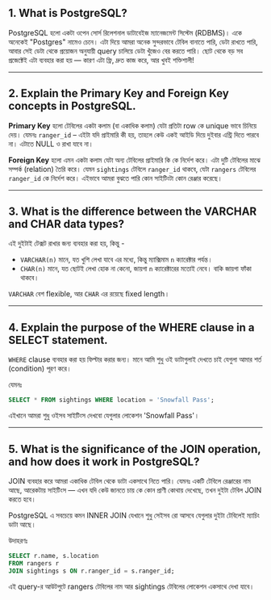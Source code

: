## 1. What is PostgreSQL?

PostgreSQL হলো একটা ওপেন সোর্স রিলেশনাল ডাটাবেইজ ম্যানেজমেন্ট সিস্টেম (RDBMS)। একে অনেকেই "Postgres" নামেও চেনে। এটা দিয়ে আমরা অনেক সুন্দরভাবে টেবিল বানাতে পারি, ডেটা রাখতে পারি, আবার সেই ডেটা থেকে প্রয়োজন অনুযায়ী query চালিয়ে ডেটা খুঁজেও বের করতে পারি। ছোট থেকে বড় সব প্রজেক্টেই এটা ব্যবহার করা হয় — কারণ এটা ফ্রি, দ্রুত কাজ করে, আর খুবই শক্তিশালী!

---

## 2. Explain the Primary Key and Foreign Key concepts in PostgreSQL.

**Primary Key** হলো টেবিলের একটা কলাম (বা একাধিক কলাম) যেটা প্রতিটা row কে unique ভাবে চিনিয়ে দেয়। যেমনঃ `ranger_id` – এইটা যদি প্রাইমারি কী হয়, তাহলে কেউ একই আইডি দিয়ে দুইবার এন্ট্রি দিতে পারবে না। এটাতে NULL ও রাখা যাবে না।

**Foreign Key** হলো এমন একটা কলাম যেটা অন্য টেবিলের প্রাইমারি কি কে নির্দেশ করে। এটা দুটি টেবিলের মাঝে সম্পর্ক (relation) তৈরি করে। যেমন `sightings` টেবিলে `ranger_id` থাকবে, যেটা `rangers` টেবিলের `ranger_id` কে নির্দেশ করে। এইভাবে আমরা বুঝতে পারি কোন সাইটিংটা কোন রেঞ্জার করেছে।

---

## 3. What is the difference between the VARCHAR and CHAR data types?

এই দুইটাই টেক্সট রাখার জন্য ব্যবহার করা হয়, কিন্তু -

- `VARCHAR(n)` মানে, যত খুশি লেখা যাবে এর মধ্যে, কিন্তু ম্যাক্সিমাম `n` ক্যারেক্টার পর্যন্ত।
- `CHAR(n)` মানে, যত ছোটই লেখা হোক না কেনো, জায়গা `n` ক্যারেক্টারের মতোই নেবে। বাকি জায়গা ফাঁকা থাকবে।

`VARCHAR` বেশ flexible, আর `CHAR` এর রয়েছে fixed length।

---

## 4. Explain the purpose of the WHERE clause in a SELECT statement.

`WHERE` clause ব্যবহার করা হয় ফিল্টার করার জন্য। মানে আমি শুধু ওই ডাটাগুলাই দেখতে চাই যেগুলা আমার শর্ত (condition) পূরণ করে।

যেমনঃ

```sql
SELECT * FROM sightings WHERE location = 'Snowfall Pass';
```

এইখানে আমরা শুধু ওইসব সাইটিংস দেখবো যেগুলার লোকেশন 'Snowfall Pass'।

---

## 5. What is the significance of the JOIN operation, and how does it work in PostgreSQL?

JOIN ব্যবহার করে আমরা একাধিক টেবিল থেকে ডাটা একসাথে নিতে পারি। যেমনঃ একটি টেবিলে রেঞ্জারের নাম আছে, আরেকটায় সাইটিংস — এখন যদি কেউ জানতে চায় কে কোন প্রাণী কোথায় দেখেছে, তখন দুইটা টেবিল JOIN করতে হবে।

PostgreSQL এ সবচেয়ে কমন INNER JOIN যেখানে শুধু সেইসব রো আসবে যেগুলার দুইটা টেবিলেই ম্যাচিং ডাটা আছে।

উদাহরণঃ

```sql
SELECT r.name, s.location
FROM rangers r
JOIN sightings s ON r.ranger_id = s.ranger_id;
```

এই query-র আউটপুটে rangers টেবিলের নাম আর sightings টেবিলের লোকেশন একসাথে দেখা যাবে।
